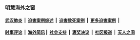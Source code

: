 
### 明慧海外之窗

####  [武汉肺炎](indexes/365.md?t=05051700) &nbsp;|&nbsp;  [迫害案例综述](indexes/328.md?t=05051700) &nbsp;|&nbsp; [迫害致死案例](indexes/277.md?t=05051700)  &nbsp;|&nbsp; [更多迫害案例](indexes/81.md?t=05051700)  &nbsp;|&nbsp; 
####  [时事评论](indexes/19.md?t=05051700) &nbsp;|&nbsp; [海外简讯](indexes/245.md?t=05051700)&nbsp;|&nbsp;  [社会支持](indexes/140.md?t=05051700) &nbsp;|&nbsp; [褒奖决议](indexes/282.md?t=05051700) &nbsp;|&nbsp; [社区报道](indexes/91.md?t=05051700)  &nbsp;|&nbsp; [天人之间](indexes/78.md?t=05051700) 

